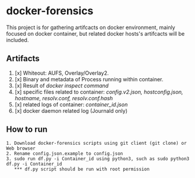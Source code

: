 # docker-forensics
This project is for gathering artifcacts on docker environment, mainly focused on docker container,
but related docker hosts's artifcacts will be included.

## Artifacts
1. [x] Whiteout: AUFS, Overlay/Overlay2.
2. [x] Binary and metadata of Process running within container.
3. [x] Result of *docker inspect command*
4. [x] specific files related to container: *config.v2.json, hostconfig.json, hostname, resolv.conf, resolv.conf.hash*
5. [x] related logs of container: *container_id.json*
6. [x] docker daemon related log (Journald only)


## How to run
```
1. Download docker-forensics scripts using git client (git clone) or Web browser
2. Rename config.json.example to config.json
3. sudo run df.py -i Container_id using python3, such as sudo python3 df.py -i Container_id
   *** df.py script should be run with root permission
```

